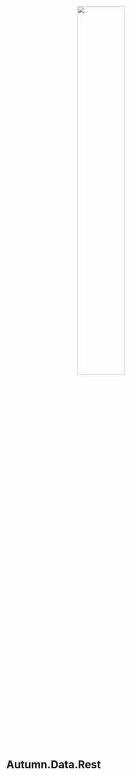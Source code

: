 <p align="center">
 <img src="https://github.com/gwendallg/autumn.data.rest/blob/develop/doc/maple-leaf.png" width="50%" height="50%">
</p>

# Autumn.Data.Rest

